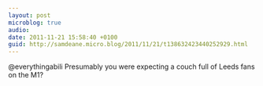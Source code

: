 ```yaml
---
layout: post
microblog: true
audio: 
date: 2011-11-21 15:58:40 +0100
guid: http://samdeane.micro.blog/2011/11/21/t138632423440252929.html
---
```

@everythingabili Presumably you were expecting a couch full of Leeds fans on the M1?
